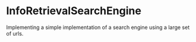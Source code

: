 # InfoRetrievalSearchEngine
Implementing a simple implementation of a search engine using a large set of urls.
